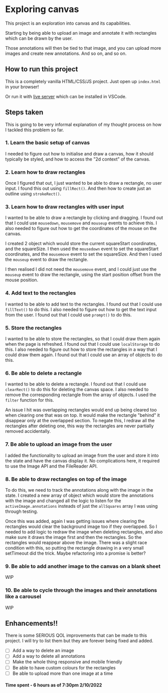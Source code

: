 # Exploring canvas

This project is an exploration into canvas and its capabilities.

Starting by being able to upload an image and annotate it with rectangles which can be drawn by the user.

Those annotations will then be tied to that image, and you can upload more images and create new annotations. And so on, and so on.

## How to run this project

This is a completely vanilla HTML/CSS/JS project. Just open up `index.html` in your browser!

Or run it with [live server](https://marketplace.visualstudio.com/items?itemName=ritwickdey.LiveServer) which can be installed in VSCode.

## Steps taken

This is going to be very informal explanation of my thought process on how I tackled this problem so far.

### 1. Learn the basic setup of canvas

I needed to figure out how to initialise and draw a canvas, how it should typically be styled, and how to access the "2d context" of the canvas.

### 2. Learn how to draw rectangles

Once I figured that out, I just wanted to be able to draw a rectangle, no user input. I found this out using `fillRect()`. And then how to create just an outline using `strokeRect()`.

### 3. Learn how to draw rectangles with user input

I wanted to be able to draw a rectangle by clicking and dragging. I found out that I could use `mousedown`, `mousemove` and `mouseup` events to achieve this. I also needed to figure out how to get the coordinates of the mouse on the canvas.

I created 2 object which would store the current squareStart coordinates, and the squareSize. I then used the `mousedown` event to set the squareStart coordinates, and the `mousemove` event to set the squareSize. And then I used the `mouseup` event to draw the rectangle.

I then realised I did not need the `mousemove` event, and I could just use the `mouseup` event to draw the rectangle, using the start position offset from the mouse position.

### 4. Add text to the rectangles

I wanted to be able to add text to the rectangles. I found out that I could use `fillText()` to do this. I also needed to figure out how to get the text input from the user. I found out that I could use `prompt()` to do this.

### 5. Store the rectangles

I wanted to be able to store the rectangles, so that I could draw them again when the page is refreshed. I found out that I could use `localStorage` to do this. I also needed to figure out how to store the rectangles in a way that I could draw them again. I found out that I could use an array of objects to do this.

### 6. Be able to delete a rectangle

I wanted to be able to delete a rectangle. I found out that I could use `clearRect()` to do this for deleting the canvas space. I also needed to remove the corresponding rectangle from the array of objects. I used the `filter` function for this.

An issue I hit was overlapping rectangles would end up being cleared too when clearing one that was on top. It would make the rectangle "behind" it disappear only at the overlapped section. To negate this, I redraw all the rectangles after deleting one, this way the rectangles are never partially removed accidentally.

### 7. Be able to upload an image from the user

I added the functionality to upload an image from the user and store it into the state and have the canvas display it. No complications here, it required to use the Image API and the FileReader API.

### 8. Be able to draw rectangles on top of the image

To do this, we need to track the annotations along with the image in the state. I created a new array of object which would store the annotations with the image and changed all the logic to listen for the `activeImage.annotations` insteads of just the `allSquares` array I was using through testing.

Once this was added, again I was getting issues where clearing the rectangles would clear the background image too if they overlapped. So I needed to add logic to redraw the image when deleting rectangles, and also make sure it draws the image first and then the rectangles. So the rectangles would reappear above the image. There was a slight race condition with this, so putting the rectangle drawing in a very small setTimeout did the trick. Maybe refactoring into a promise is better?

### 9. Be able to add another image to the canvas on a blank sheet

WIP

### 10. Be able to cycle through the images and their annotations like a carousel

WIP

## Enhancements!!

There is some SERIOUS QOL improvements that can be made to this project. I will try to list them but they are forever being fixed and added.

- [ ] Add a way to delete an image
- [ ] Add a way to delete all annotations
- [ ] Make the whole thing responsive and mobile friendly
- [ ] Be able to have custom colours for the rectangles
- [ ] Be able to upload more than one image at a time

#### Time spent - 6 hours as of 7:30pm 2/10/2022
